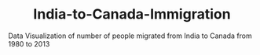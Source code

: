 <div>
  <h1 align="center">India-to-Canada-Immigration</h1>
</div>
Data Visualization of number of people migrated from India to Canada from 1980 to 2013
